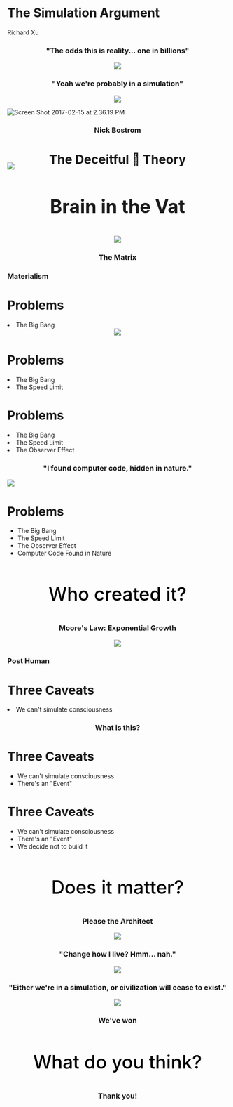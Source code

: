 
<!-- slide -->
# The Simulation Argument
Richard Xu

<!-- slide vertical: true-->
<div style="text-align: center;">
  <h3>"The odds this is reality... one in billions"</h3>
  <img src="https://pi.tedcdn.com/r/pe.tedcdn.com/images/ted/2534551796ee0a2638b462ce82e33b65091b1d42_1600x1200.jpg?cb=05112016&quality=89&w=800">
</div>

<!-- slide vertical: true -->
<div style="text-align: center;">
  <h3>"Yeah we're probably in a simulation"</h3>
  <img src="http://media-channel.nationalgeographic.com/media/uploads/photos/content/video/2015/12/10/583856707773_583856707773_DigiMedia_StarTalk_DeepThoughts-GreenScreen_FINAL.jpg">
</div>

<!-- slide vertical: true-->
![Screen Shot 2017-02-15 at 2.36.19 PM](http://i.imgur.com/8dHErhv.png )

<!-- slide vertical: true data-background-image: "http://www.seriouswonder.com/wp-content/uploads/Nick-Bostrom-A.I.-3-1024x683.jpg"-->
<div style="text-align: center">
  <h3 class="center-gradient">Nick Bostrom</h3>
</div>

<!-- slide -->
<!-- ## The Deceitful 👿 Theory
![Descartes](http://blog.casper.com/wp-content/uploads/2014/07/rene-descartes.jpg ) -->
<h3 style="text-align: center; margin-bottom: -10px; font-size: 2em">The Deceitful 👿 Theory</h3>
<img src="http://blog.casper.com/wp-content/uploads/2014/07/rene-descartes.jpg">

<!-- slide vertical: true -->
<div style="text-align: center;">
  <h3 style="font-size: 3em">Brain in the Vat</h3>
  <img src="http://www.markstivers.com/wordpress/comics/2006-08-24%20Brains-in-vat.gif">
</div>

<!-- slide vertical: true data-background-image:"http://i.imgur.com/WsGNkNh.jpg" -->
<div style="text-align: center">
  <h3 class="center-gradient">The Matrix</h3>
</div>

<!-- slide vertical: true data-background-image: "http://ichef.bbci.co.uk/wwfeatures/wm/live/1280_640/images/live/p0/3x/sw/p03xsw49.jpg" -->
<h3 class="center-gradient"> Materialism</h3>

<!-- slide -->
<h1>Problems</h1>
<li class="fragment">The Big Bang</li>

<!-- slide vertical: true data-background-image: "http://www.unmotivating.com/wp-content/uploads/2015/01/The-Universe.jpg"-->

<!-- slide vertical: true -->
<div style="text-align: center;">
<img src="http://pad3.whstatic.com/images/c/c9/Windowsboot.png">
</div>

<!-- slide vertical: true -->
<h1>Problems</h1>
<li>The Big Bang</li>
<li>The Speed Limit</li>

<!-- slide data-background-image: "http://www.astronomytime.com/wp-content/uploads/2013/07/Speed-of-Light.jpg" vertical: true-->

<!-- slide vertical: true -->
<h1>Problems</h1>
<li>The Big Bang</li>
<li>The Speed Limit</li>
<li>The Observer Effect</li>

<!-- slide data-background-image: "https://i.ytimg.com/vi/UjaAxUO6-Uw/maxresdefault.jpg" vertical: true-->

<!-- slide data-background-image: "http://images.bit-tech.net/content_images/2015/09/open-world-changed-forever/open5-1920x1080.jpg" vertical: true -->

<!-- slide vertical: true -->
<div style="center-align">
  <h3 style="text-align: center;">"I found computer code, hidden in nature."</h3>
  <img src="https://images.c-span.org/Files/00d/20130519200306001_hd.jpg/Thumbs/height.630.no_border.width.1200.jpg">
</div>

<!-- slide vertical: true-->
# Problems
* The Big Bang
* The Speed Limit
* The Observer Effect
* Computer Code Found in Nature

<!-- slide data-background-color: "white"-->
<h3 class="fragment" style="color: black !important; text-align: center; font-size: 3em; font-weight: 500">Who created it?</h3>

<!-- slide vertical: true -->
<div style="text-align: center">
  <h3>Moore's Law: Exponential Growth</h3>
  <img src="https://cdn-images-1.medium.com/max/800/1*Lu0Y6Mcy4HxM2tYoWJAyaw.jpeg" />
</div>

<!-- slide data-background-image: "http://img07.deviantart.net/9096/i/2013/032/c/0/future_city_by_dongkyuni-d5tidbu.jpg" vertical: true-->
<h3 class="center-gradient">Post Human</h3>

<!-- slide -->
<h1>Three Caveats</h1>
<li class="fragment">We can't simulate consciousness</li>

<!-- slide data-background-image: "https://qph.ec.quoracdn.net/main-qimg-2d575da5f58dfefe36bed51c64787e3a?convert_to_webp=true" vertical: true-->
<div style="text-align: center">
  <h3 class="center-gradient">What is this?</h3>
</div>

<!-- slide vertical: true-->
<!-- <h1>Three Caveats</h1>
<li>We can't simulate consciousness</li>
<li class="fragment">There's an "Event"</li> -->
# Three Caveats
* We can't simulate consciousness
* There's an "Event"

<!-- slide vertical: true data-background-image: "http://dreamatico.com/data_images/apocalypse/apocalypse-7.jpg"-->

<!-- slide vertical: true-->
# Three Caveats
* We can't simulate consciousness
* There's an "Event"
* We decide not to build it

<!-- slide vertical: true data-background-image: "http://www.tampabay.com/resources/images/dti/rendered/2016/08/1A_Kid081916_17809033_8col.jpg" -->

<!-- slide vertical: true data-background-image: "http://static4.businessinsider.com/image/5141f3236bb3f73827000004/the-iraq-war-could-cost-more-than-6-trillion.jpg" -->

<!-- slide data-background-color: "white"-->
<h3 class="fragment" style="color: black !important; text-align: center; font-size: 3em; font-weight: 500">Does it matter?</h3>

<!-- slide vertical: true -->
<div style="text-align: center;">
  <h3>Please the Architect</h3>
  <img src="http://ca.citizenrelations.com/wp-content/uploads/2015/08/CBN_1920x800_028_Small-Business-With-a-Heart-1920x800.jpg">
</div>

<!-- slide vertical: true -->
<div style="text-align: center;">
  <h3>"Change how I live? Hmm... nah."</h3>
  <img src="http://www.srf.ch/sendungen/sternstunde-philosophie/iapp/image/3457038/5/die_zukunft_des_menschen_srf_schwerpunkt_roboter_wie_wir@1x.jpg">
</div>

<!-- slide vertical: true -->
<div style="text-align: center;">
  <h3>"Either we're in a simulation, or civilization will cease to exist."</h3>
  <img src="https://i.ytimg.com/vi/2KK_kzrJPS8/maxresdefault.jpg">
</div>

<!-- slide vertical: true data-background-image: "http://24.media.tumblr.com/be09e6d1e7361561ec41c040baf785cd/tumblr_muxx5z7J4o1rjenv2o1_500.gif" vertical: true-->
<div style="text-align: center">
  <h3 class="center-gradient">We've won</h3>
</div>

<!-- slide vertical: true data-background-color: "white"-->
<h3 class="fragment" style="color: black !important; text-align: center; font-size: 3em; font-weight: 500">What do you think?</h3>

<!-- slide data-background-image: "http://i.huffpost.com/gen/4393678/images/o-THE-MATRIX-facebook.jpg"-->
<div style="text-align: center;"><h3 class="center-gradient">Thank you!</h3></div>